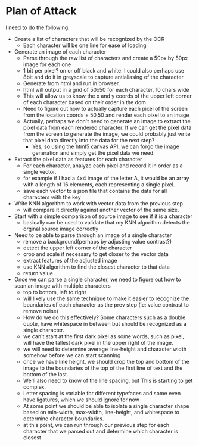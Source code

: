 # Plan of Attack

I need to do the following:
* Create a list of characters that will be recognized by the OCR
	* Each character will be one line for ease of loading
* Generate an image of each character
	* Parse through the raw list of characters and create a 50px by 50px image for each one
	* 1 bit per pixel? on or off black and white. I could also perhaps use 8bit and do it in greyscale to capture antialiasing of the character
	* Generate from html and run in browser.
	* html will output in a grid of 50x50 for each character, 10 chars wide
	* This will allow us to know the x and y coords of the upper left corner of each character based on their order in the dom
	* Need to figure out how to actually capture each pixel of the screen from the location coords + 50,50 and render each pixel to an image
	* Actually, perhaps we don't need to generate an image to extract the pixel data from each rendered character. If we can get the pixel data from the screen to generate the image, we could probably just write that pixel data directly into the data for the next step?
		* Yes, so using the html5 canvas API, we can forgo the image generation and simply get the pixel data we need.
* Extract the pixel data as features for each character
	* For each character, analyze each pixel and record it in order as a single vector.
	* for example if I had a 4x4 image of the letter A, it would be an array with a length of 16 elements, each representing a single pixel.
	* save each vector to a json file that contains the data for all characters with the key
* Write KNN algorithm to work with vector data from the previous step
	* will compare it directly against another vector of the same size.
* Start with a simple comparison of source image to see if it is a character
	* basically can be used to validate that my KNN algorithm detects the orginal source image correctly
* Need to be able to parse through an image of a single character
	* remove a background(perhaps by adjusting value contrast?)
	* detect the upper left corner of the character
	* crop and scale if necessary to get closer to the vector data
	* extract features of the adjusted image
	* use KNN algorithm to find the closest character to that data
	* return value
* Once we can parse a single character, we need to figure out how to scan an image with multiple characters
	* top to bottom, left to right
	* will likely use the same technique to make it easier to recognize the boundaries of each character as the prev step (ie: value contrast to remove noise)
	* How do we do this effectively? Some characters such as a double quote, have whitespace in between but should be recognized as a single character.
	* we can't start at the first dark pixel as some words, such as pixel, will have the tallest dark pixel in the upper right of the image.
	* we will need to determine average line-height and character width somehow before we can start scanning
	* once we have line height, we should crop the top and bottom of the image to the boundaries of the top of the first line of text and the bottom of the last.
	* We'll also need to know of the line spacing, but This is starting to get complex.
	* Letter spacing is variable for different typefaces and some even have ligatures, which we should ignore for now
	* At some point we should be able to isolate a single character shape based on min-width, max-width, line-height, and whitespace to determine character boundaries.
	* at this point, we can run through our previous step for each character that we parsed out and determine which character is closest
